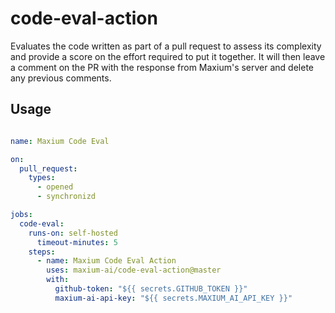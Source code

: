 # code-eval-action

Evaluates the code written as part of a pull request to assess its complexity and provide
a score on the effort required to put it together. It will then leave a comment on the PR
with the response from Maxium's server and delete any previous comments.

## Usage

```yaml

name: Maxium Code Eval

on:
  pull_request:
    types:
      - opened
      - synchronizd

jobs:
  code-eval:
    runs-on: self-hosted
      timeout-minutes: 5
    steps:
      - name: Maxium Code Eval Action
        uses: maxium-ai/code-eval-action@master
        with:
          github-token: "${{ secrets.GITHUB_TOKEN }}"
          maxium-ai-api-key: "${{ secrets.MAXIUM_AI_API_KEY }}"

```
